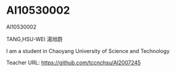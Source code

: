 # AI10530002
AI10530002

TANG,HSU-WEI
湯旭蔚

I am a student in Chaoyang University of Science and Technology
 
 Teacher URL:      https://github.com/tccnchsu/AI2007245
